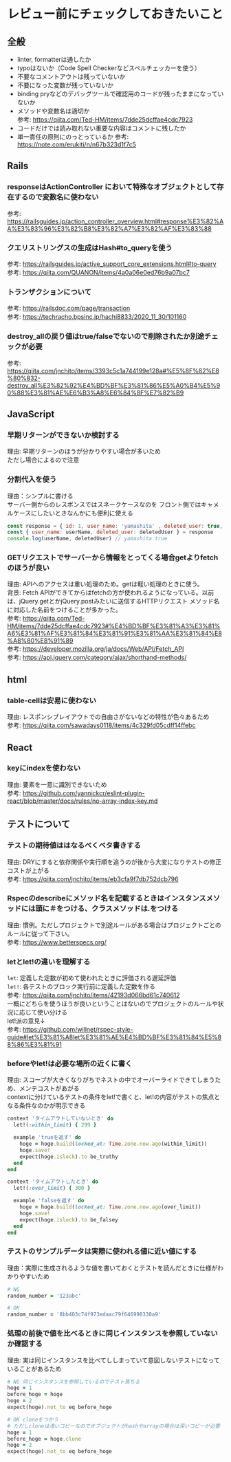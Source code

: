 # レビュー前にチェックしておきたいこと

## 全般
- linter, formatterは通したか
- typoはないか（Code Spell Checkerなどスペルチェッカーを使う）
- 不要なコメントアウトは残っていないか
- 不要になった変数が残っていないか
- binding pryなどのデバッグツールで確認用のコードが残ったままになっていないか
- メソッドや変数名は適切か<br>
  参考: https://qiita.com/Ted-HM/items/7dde25dcffae4cdc7923
- コードだけでは読み取れない重要な内容はコメントに残したか
- 単一責任の原則にのっとっているか
  参考: https://note.com/erukiti/n/n67b323d1f7c5

## Rails
### responseはActionController において特殊なオブジェクトとして存在するので変数名に使わない
参考: https://railsguides.jp/action_controller_overview.html#response%E3%82%AA%E3%83%96%E3%82%B8%E3%82%A7%E3%82%AF%E3%83%88

### クエリストリングスの生成はHash#to_queryを使う
参考: https://railsguides.jp/active_support_core_extensions.html#to-query<br>
参考: https://qiita.com/QUANON/items/4a0a06e0ed76b9a07bc7

### トランザクションについて
参考: https://railsdoc.com/page/transaction<br>
参考: https://techracho.bpsinc.jp/hachi8833/2020_11_30/101160

### destroy_allの戻り値はtrue/falseでないので削除されたか別途チェックが必要
参考: https://qiita.com/jnchito/items/3393c5c1a744199e128a#%E5%8F%82%E8%80%832-destroy_all%E3%82%92%E4%BD%BF%E3%81%86%E5%A0%B4%E5%90%88%E3%81%AE%E6%B3%A8%E6%84%8F%E7%82%B9

## JavaScript

### 早期リターンができないか検討する
理由: 早期リターンのほうが分かりやすい場合が多いため<br>
ただし場合によるので注意

### 分割代入を使う
理由：シンプルに書ける<br>
サーバー側からのレスポンスではスネークケースなのを
フロント側ではキャメルケースにしたいときなんかにも便利に使える

```js
const response = { id: 1, user_name: 'yamashita' , deleted_user: true, body: 'hello' }
const { user_name: userName, deleted_user: deletedUser } = response
console.log(userName, deletedUser) // yamashita true

```

###  GETリクエストでサーバーから情報をとってくる場合getよりfetchのほうが良い
理由: APIへのアクセスは重い処理のため。getは軽い処理のときに使う。<br>
背景: Fetch APIができてからはfetchの方が使われるようになっている。以前は、jQuery.getとかjQuery.postみたいに送信するHTTPリクエスト メソッド名に対応した名前をつけることが多かった。<br>
参考: https://qiita.com/Ted-HM/items/7dde25dcffae4cdc7923#%E4%BD%BF%E3%81%A3%E3%81%A6%E3%81%AF%E3%81%84%E3%81%91%E3%81%AA%E3%81%84%E8%A8%80%E8%91%89<br>
参考: https://developer.mozilla.org/ja/docs/Web/API/Fetch_API<br>
参考: https://api.jquery.com/category/ajax/shorthand-methods/


## html

### table-cellは安易に使わない
理由: レスポンシブレイアウトでの自由さがないなどの特性が色々あるため<br>
参考: https://qiita.com/sawadays0118/items/4c329fd05cdff14ffebc


## React
### keyにindexを使わない
理由: 要素を一意に識別できないため<br>
参考: https://github.com/yannickcr/eslint-plugin-react/blob/master/docs/rules/no-array-index-key.md


## テストについて
### テストの期待値ははなるべくベタ書きする
理由: DRYにすると依存関係や実行順を追うのが後から大変になりテストの修正コストが上がる<br>
参考: https://qiita.com/jnchito/items/eb3cfa9f7db752dcb796

### Rspecのdescribeにメソッド名を記載するときはインスタンスメソッドには頭に＃をつける、クラスメソッドは.をつける
理由: 慣例。ただしプロジェクトで別途ルールがある場合はプロジェクトごとのルールに従って下さい。<br>
参考: https://www.betterspecs.org/

### letとlet!の違いを理解する
`let`: 定義した定数が初めて使われたときに評価される遅延評価<br>
`let!`: 各テストのブロック実行前に定義した定数を作る<br>
参考: https://qiita.com/jnchito/items/42193d066bd61c740612<br>
一概にどちらを使うほうが良いということはないのでプロジェクトのルールや状況に応じて使い分ける<br>
let!派の意見↓<br>
参考: https://github.com/willnet/rspec-style-guide#let%E3%81%A8let%E3%81%AE%E4%BD%BF%E3%81%84%E5%88%86%E3%81%91

### beforeやlet!は必要な場所の近くに書く
理由: スコープが大きくなりがちでネストの中でオーバーライドできてしまうため、メンテコストがあがる<br>
contextに分けているテストの条件をlet!で書くと、let!の内容がテストの焦点となる条件なのかが明示できる

```ruby
context 'タイムアウトしていないとき' do
  let!(:within_limit) { 299 }

  example 'trueを返す' do
    hoge = hoge.build(locked_at: Time.zone.now.ago(within_limit))
    hoge.save!
    expect(hoge.islock).to be_truthy
  end
end

context 'タイムアウトしたとき' do
  let!(:over_limit) { 300 }

  example 'falseを返す' do
    hoge = hoge.build(locked_at: Time.zone.now.ago(over_limit))
    hoge.save!
    expect(hoge.islock).to be_falsey
  end
end
```

### テストのサンプルデータは実際に使われる値に近い値にする
理由：実際に生成されるような値を書いておくとテストを読んだときに仕様がわかりやすいため

```ruby
# NG
random_number = '123abc'

# OK
random_number = '8bb403c74f973edaac79f646998330a9'
```

### 処理の前後で値を比べるときに同じインスタンスを参照していないか確認する
理由: 実は同じインスタンスを比べてししまっていて意図しないテストになっていることがあるため

```ruby
# NG 同じインスタンスを参照しているのでテスト落ちる
hoge = 1
before_hoge = hoge
hoge = 2
expect(hoge).not_to eq before_hoge

# OK cloneをつかう
# ただしcloneは浅いコピーなのでオブジェクトがhashやarrayの場合は深いコピーが必要
hoge = 1
before_hoge = hoge.clone
hoge = 2
expect(hoge).not_to eq before_hoge

```
